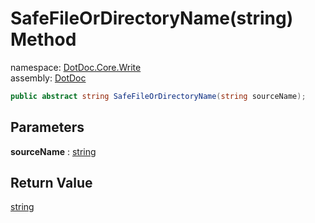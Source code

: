 ﻿# SafeFileOrDirectoryName\(string\) Method

namespace: [DotDoc\.Core\.Write](../../DotDoc.Core.Write.md)<br />
assembly: [DotDoc](../../../DotDoc.md)



```csharp
public abstract string SafeFileOrDirectoryName(string sourceName);
```

## Parameters

__sourceName__ : [string](https://docs.microsoft.com/dotnet/api/System.String)



## Return Value

[string](https://docs.microsoft.com/dotnet/api/System.String)




